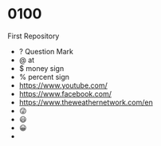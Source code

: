 # 0100
First Repository 
- ? Question Mark
- @ at 
- $ money sign
- % percent sign 
- https://www.youtube.com/
- https://www.facebook.com/
- https://www.theweathernetwork.com/en
- :stuck_out_tongue_winking_eye:
- :smiley:
- :grinning:
- 
